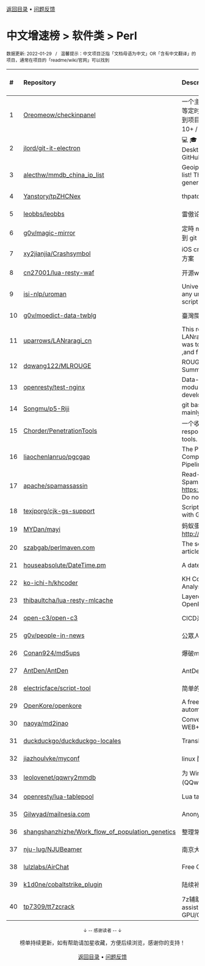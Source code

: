 <a href="https://github.com/GrowingGit/GitHub-Chinese-Top-Charts#github中文排行榜">返回目录</a> • <a href="/content/docs/feedback.md">问题反馈</a>

# 中文增速榜 > 软件类 > Perl
<sub>数据更新: 2022-01-29&nbsp;&nbsp;&nbsp;/&nbsp;&nbsp;&nbsp;温馨提示：中文项目泛指「文档母语为中文」OR「含有中文翻译」的项目，通常在项目的「readme/wiki/官网」可以找到</sub>

|#|Repository|Description|Stars|Average daily growth|Updated|
|:-|:-|:-|:-|:-|:-|
|1|[Oreomeow/checkinpanel](https://github.com/Oreomeow/checkinpanel)|一个主要运行在 𝐞𝐥𝐞𝐜𝐕𝟐𝐏 或 𝐪𝐢𝐧𝐠𝐥𝐨𝐧𝐠 等定时面板，同时支持系统运行环境的签到项目（环境：𝑷𝒚𝒕𝒉𝒐𝒏 3.8+ / 𝑵𝒐𝒅𝒆.𝒋𝒔 10+ / 𝑩𝒂𝒔𝒉 4+ / 𝑶𝒑𝒆𝒏𝑱𝑫𝑲8 / 𝑷𝒆𝒓𝒍5）|658|4|2022-01-26|
|2|[jlord/git-it-electron](https://github.com/jlord/git-it-electron)|:computer: :mortar_board: Git-it is a (Mac, Win, Linux) Desktop App for Learning Git and GitHub|3958|2|2021-12-19|
|3|[alecthw/mmdb_china_ip_list](https://github.com/alecthw/mmdb_china_ip_list)|Geoip MaxMind Database for china ip list! This is also an example of generating  MaxMind Database!|620|1|2022-01-27|
|4|[Yanstory/tpZHCNex](https://github.com/Yanstory/tpZHCNex)|thpatch zh-hans extra patches (Beta)|16|0|2022-01-15|
|5|[leobbs/leobbs](https://github.com/leobbs/leobbs)|雷傲论坛, demo地址https://leobbs.org|5|0|2022-01-24|
|6|[g0v/magic-mirror](https://github.com/g0v/magic-mirror)|定時 mirror *.gov.tw 上有時效性的資料到 git repository.|10|0|2021-08-03|
|7|[xy2jianjia/Crashsymbol](https://github.com/xy2jianjia/Crashsymbol)|iOS crash文件解析 项目符号不显示解决方案|2|0|2021-11-02|
|8|[cn27001/lua-resty-waf](https://github.com/cn27001/lua-resty-waf)|开源waf web 防火墙|9|0|2021-11-30|
|9|[isi-nlp/uroman](https://github.com/isi-nlp/uroman)|Universal Romanizer that can convert any unicode script to roman (latin) script|38|0|2021-12-02|
|10|[g0v/moedict-data-twblg](https://github.com/g0v/moedict-data-twblg)|臺灣閩南語常用詞辭典 資料檔|49|0|2021-12-13|
|11|[uparrows/LANraragi_cn](https://github.com/uparrows/LANraragi_cn)|This repo is a fork of Difegue / LANraragi , those things i've done was to translate this repo into chinese ,and fix chrome browser js problem.|45|0|2022-01-16|
|12|[dqwang122/MLROUGE](https://github.com/dqwang122/MLROUGE)|ROUGE for multilingual Summarization|6|0|2021-10-11|
|13|[openresty/test-nginx](https://github.com/openresty/test-nginx)|Data-driven test scaffold for Nginx C module and OpenResty Lua library development|376|0|2021-12-21|
|14|[Songmu/p5-Riji](https://github.com/Songmu/p5-Riji)|git based simple static site generator mainly for blogging|22|0|2022-01-16|
|15|[Chorder/PenetrationTools](https://github.com/Chorder/PenetrationTools)|一个收集了各种渗透测试工具的仓库。A respository for collecting penetration tools.|2|0|2021-07-30|
|16|[liaochenlanruo/pgcgap](https://github.com/liaochenlanruo/pgcgap)|The Prokaryotic Genomics and Comparative Genomics Analysis Pipeline|19|0|2021-12-23|
|17|[apache/spamassassin](https://github.com/apache/spamassassin)|Read-only mirror of Apache SpamAssassin. Submit patches to https://bz.apache.org/SpamAssassin/. Do not send pull requests|205|0|2022-01-28|
|18|[texjporg/cjk-gs-support](https://github.com/texjporg/cjk-gs-support)|Scripts to ease the use of CJK fonts with Ghostscript|28|0|2021-09-30|
|19|[MYDan/mayi](https://github.com/MYDan/mayi)|蚂蚁蛋运维助手(安装方式: curl -L http://update.mydan.org bash)|12|0|2021-10-14|
|20|[szabgab/perlmaven.com](https://github.com/szabgab/perlmaven.com)|The source files of the Perl Maven articles|58|0|2022-01-10|
|21|[houseabsolute/DateTime.pm](https://github.com/houseabsolute/DateTime.pm)|A date and time object for Perl|44|0|2021-12-23|
|22|[ko-ichi-h/khcoder](https://github.com/ko-ichi-h/khcoder)|KH Coder: for Quantitative Content Analysis or Text Mining|177|0|2022-01-24|
|23|[thibaultcha/lua-resty-mlcache](https://github.com/thibaultcha/lua-resty-mlcache)|Layered caching library for OpenResty|312|0|2021-12-15|
|24|[open-c3/open-c3](https://github.com/open-c3/open-c3)|CICD系统/发布系统/作业平台|137|0|2022-01-28|
|25|[g0v/people-in-news](https://github.com/g0v/people-in-news)|公眾人物新聞的追蹤|17|0|2021-11-01|
|26|[Conan924/md5ups](https://github.com/Conan924/md5ups)|爆破md5(用户名+密码+salt)的脚本|2|0|2021-11-15|
|27|[AntDen/AntDen](https://github.com/AntDen/AntDen)|AntDen 是一个开源的通用计算框架|9|0|2021-08-14|
|28|[electricface/script-tool](https://github.com/electricface/script-tool)|简单的脚本工具|3|0|2021-10-22|
|29|[OpenKore/openkore](https://github.com/OpenKore/openkore)|A free/open source client and automation tool for Ragnarok Online|1026|0|2022-01-23|
|30|[naoya/md2inao](https://github.com/naoya/md2inao)|Convert markdown to inao-format for WEB+DB PRESS|196|0|2022-01-11|
|31|[duckduckgo/duckduckgo-locales](https://github.com/duckduckgo/duckduckgo-locales)|Translation files for duckduckgo.com|77|0|2022-01-28|
|32|[jiazhoulvke/myconf](https://github.com/jiazhoulvke/myconf)|linux 配置 |2|0|2022-01-26|
|33|[leolovenet/qqwry2mmdb](https://github.com/leolovenet/qqwry2mmdb)|为 Wireshark 能使用纯真网络 IP 数据库(QQwry)而提供的格式转换工具|118|0|2021-11-01|
|34|[openresty/lua-tablepool](https://github.com/openresty/lua-tablepool)|Lua table recycling pools for LuaJIT|97|0|2021-11-15|
|35|[Gilwyad/mailnesia.com](https://github.com/Gilwyad/mailnesia.com)|Anonymous Email in Seconds|58|0|2022-01-08|
|36|[shangshanzhizhe/Work_flow_of_population_genetics](https://github.com/shangshanzhizhe/Work_flow_of_population_genetics)|整理常用的群体遗传学分析流程和脚本|30|0|2021-11-01|
|37|[nju-lug/NJUBeamer](https://github.com/nju-lug/NJUBeamer)|南京大学演示文稿模板|7|0|2021-11-21|
|38|[lulzlabs/AirChat](https://github.com/lulzlabs/AirChat)|Free Communications For Everyone.|1027|0|2021-12-09|
|39|[k1d0ne/cobaltstrike_plugin](https://github.com/k1d0ne/cobaltstrike_plugin)|陆续补充一些自己写的cobaltstrike插件|38|0|2021-11-05|
|40|[tp7309/tt7zcrack](https://github.com/tp7309/tt7zcrack)|7z辅助破解工具 Fast 7zip crack assistant tool which support GPU/CPU, written in Python.|12|0|2021-10-07|

<div align="center">
    <p><sub>↓ -- 感谢读者 -- ↓</sub></p>
    榜单持续更新，如有帮助请加星收藏，方便后续浏览，感谢你的支持！
</div>

<br/>

<div align="center"><a href="https://github.com/GrowingGit/GitHub-Chinese-Top-Charts#github中文排行榜">返回目录</a> • <a href="/content/docs/feedback.md">问题反馈</a></div>
